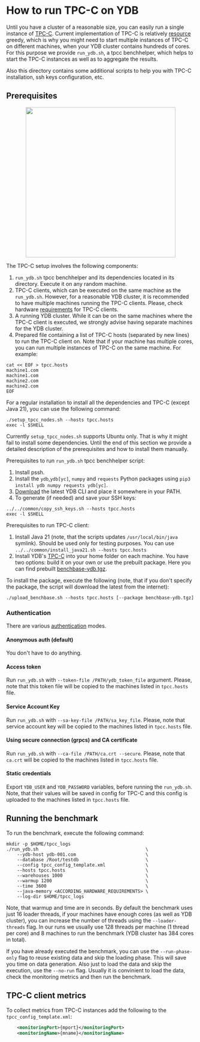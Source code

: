 # How to run TPC-C on YDB

Until you have a cluster of a reasonable size, you can easily run a single instance of [TPC-C](https://github.com/ydb-platform/tpcc). Current implementation of TPC-C is relatively [resource](https://github.com/ydb-platform/tpcc#hardware-requirements) greedy, which is why you might need to start multiple instances of TPC-C on different machines, when your YDB cluster contains hundreds of cores. For this purpose we provide `run_ydb.sh`, a tpcc benchhelper, which helps to start the TPC-C instances as well as to aggregate the results.

Also this directory contains some additional scripts to help you with TPC-C installation, ssh keys configuration, etc.

## Prerequisites

<center><img src="img/tpcc.drawio.png" width="400"></center>

The TPC-C setup involves the following components:
1. `run_ydb.sh` tpcc benchhelper and its dependencies located in its directory. Execute it on any random machine.
2. TPC-C clients, which can be executed on the same machine as the `run_ydb.sh`. However, for a reasonable YDB cluster, it is recommended to have multiple machines running the TPC-C clients. Please, check hardware [requirements](https://github.com/ydb-platform/tpcc#hardware-requirements) for TPC-C clients.
3. A running YDB cluster. While it can be on the same machines where the TPC-C client is executed, we strongly advise having separate machines for the YDB cluster.
4. Prepared file containing a list of TPC-C hosts (separated by new lines) to run the TPC-C client on. Note that if your machine has multiple cores, you can run multiple instances of TPC-C on the same machine. For example:

```
cat << EOF > tpcc.hosts
machine1.com
machine1.com
machine2.com
machine2.com
EOF
```

For a regular installation to install all the dependencies and TPC-C (except Java 21), you can use the following command:
```
./setup_tpcc_nodes.sh --hosts tpcc.hosts
exec -l $SHELL
```

Currently `setup_tpcc_nodes.sh` supports Ubuntu only. That is why it might fail to install some dependencies. Until the end of this section we provide a detailed description of the prerequisites and how to install them manually.

Prerequisites to run `run_ydb.sh` tpcc benchhelper script:
1. Install pssh.
2. Install the `ydb`,`ydb[yc]`, `numpy` and `requests` Python packages using `pip3 install ydb numpy requests ydb[yc]`.
3. [Download](https://ydb.tech/en/docs/downloads/) the latest YDB CLI and place it somewhere in your PATH.
4. To generate (if needed) and save your SSH keys:
```
../../common/copy_ssh_keys.sh --hosts tpcc.hosts
exec -l $SHELL
```

Prerequisites to run TPC-C client:
1. Install Java 21 (note, that the scripts updates `/usr/local/bin/java` symlink). Should be used only for testing purposes. You can use `../../common/install_java21.sh --hosts tpcc.hosts`
2. Install YDB's [TPC-C](https://github.com/ydb-platform/tpcc) into your home folder on each machine.
You have two options: build it on your own or use the prebuilt package. Here you can find prebuilt [benchbase-ydb.tgz](https://storage.yandexcloud.net/ydb-benchmark-builds/benchbase-ydb.tgz).

To install the package, execute the following (note, that if you don't specify the package, the script will download the latest from the internet):
```
./upload_benchbase.sh --hosts tpcc.hosts [--package benchbase-ydb.tgz]
```

### Authentication

There are various [authentication](https://github.com/ydb-platform/ydb-jdbc-driver/#authentication-modes) modes.

#### Anonymous auth (default)

You don't have to do anything.

#### Access token

Run `run_ydb.sh` with `--token-file /PATH/ydb_token_file` argument. Please, note that this token file will be copied to the machines listed in `tpcc.hosts` file.

#### Service Account Key

Run `run_ydb.sh` with `--sa-key-file /PATH/sa_key_file`. Please, note that service account key will be copied to the machines listed in `tpcc.hosts` file.

#### Using secure connection (grpcs) and CA certificate

Run `run_ydb.sh` with `--ca-file /PATH/ca.crt --secure`. Please, note that `ca.crt` will be copied to the machines listed in `tpcc.hosts` file.

#### Static credentials

Export `YDB_USER` and `YDB_PASSWORD` variables, before running the `run_ydb.sh`. Note, that their values will be saved in config for TPC-C and this config is uploaded to the machines listed in `tpcc.hosts` file.

## Running the benchmark

To run the benchmark, execute the following command:

```
mkdir -p $HOME/tpcc_logs
./run_ydb.sh                                        \
    --ydb-host ydb-001.com                          \
    --database /Root/testdb                         \
    --config tpcc_config_template.xml               \
    --hosts tpcc.hosts                              \
    --warehouses 1000                               \
    --warmup 1200                                   \
    --time 3600                                     \
    --java-memory <ACCORDING_HARDWARE_REQUIREMENTS> \
    --log-dir $HOME/tpcc_logs
```

Note, that warmup and time are in seconds. By default the benchmark uses just 16 loader threads, if your machines have enough cores (as well as YDB cluster), you can increase the number of threads using the `--loader-threads` flag. In our runs we usually use 128 threads per machine (1 thread per core) and 8 machines to run the benchmark (YDB cluster has 384 cores in total).

If you have already executed the benchmark, you can use the `--run-phase-only` flag to reuse existing data and skip the loading phase. This will save you time on data generation. Also just to load the data and skip the execution, use the `--no-run` flag. Usually it is convinient to load the data, check the monitoring metrics and then run the benchmark.

## TPC-C client metrics

To collect metrics from TPC-C instances add the following to the `tpcc_config_template.xml`:
```xml
    <monitoringPort>{mport}</monitoringPort>
    <monitoringName>{mname}</monitoringName>
```